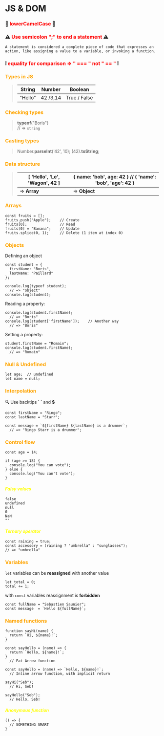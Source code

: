 # JS & DOM

### :camel: <span style="color:red;">**lowerCamelCase**</span> :camel:

### :warning: <span style="color:red;">Use **semicolon ";"** to end a statement</span> :warning:

    A statement is considered a complete piece of code that expresses an action, like assigning a value to a variable, or invoking a function.

### :grey_exclamation: <span style="color:red;">equality for comparison => " === " not " == "</span> :grey_exclamation:

### <span style="color:orange;">Types in JS</span>

>| String | Number | Boolean |
>|--------|--------|---------|
>| "Hello" | 42 /3,14 | True / False |

### <span style="color:orange;">Checking types</span>

>**typeof**("Boris")<br>
>// => `string`

### <span style="color:orange;">Casting types</span>

>Number.**parseInt**('42', 10);
(42).**toString**;

### <span style="color:orange;">Data structure</span>

>| [ 'Hello', 'Le', 'Wagon', 42 ] | { name: 'bob', age: 42 } // { 'name': 'bob', 'age': 42 }
>|--------------------------------|--------------------------------------------------------|
>| => **Array** | => **Object** |

### <span style="color:orange;">Arrays</span>

    const fruits = [];
    fruits.push("Apple");    // Create
    fruits[0];               // Read
    fruits[0] = "Banana";    // Update
    fruits.splice(0, 1);     // Delete (1 item at index 0)

### <span style="color:orange;">Objects</span>

Defining an object

    const student = {
      firstName: "Boris",
      lastName: "Paillard"
    };

    console.log(typeof student);
      // => "object"
    console.log(student);

Reading a property:

    console.log(student.firstName);
      // => "Boris"
    console.log(student['firstName']);    // Another way
      // => "Boris"

Setting a property:

    student.firstName = "Romain";
    console.log(student.firstName);
      // => "Romain"

### <span style="color:orange;">Null & Undefined</span>

    let age;  // undefined
    let name = null;

### <span style="color:orange;">Interpolation</span>

:mag: Use backtips **\` \`** and **$**

    const firstName = "Ringo";
    const lastName = "Starr";

    const message = `${firstName} ${lastName} is a drummer`;
      // => "Ringo Starr is a drummer";

### <span style="color:orange;">Control flow</span>

    const age = 14;

    if (age >= 18) {
      console.log("You can vote");
    } else {
      console.log("You can't vote");
    }

#### <span style="color:yellow;">_Falsy values_</span>

    false
    undefined
    null
    0
    NaN
    ""

#### <span style="color:yellow;">_Ternary operator_</span>

    const raining = true;
    const accessory = (raining ? "umbrella" : "sunglasses");
    // => "umbrella"

### <span style="color:orange;">Variables</span>

`let` variables can be **reassigned** with another value

    let total = 0;
    total += 1;

with `const` variables reassignment is **forbidden**

    const fullName = "Sebastien Saunier";
    const message  = `Hello ${fullName}`;

### <span style="color:orange;">Named functions</span>

    function sayHi(name) {
      return `Hi, ${name}!`;
    }

    const sayHello = (name) => {
      return `Hello, ${name}!`;
    }
      // Fat Arrow function

    const sayHello = (name) => `Hello, ${name}!`;
      // Inline arrow function, with implicit return

    sayHi("Seb");
      // Hi, Seb!

    sayHello("Seb");
      // Hello, Seb!

#### <span style="color:yellow;">_Anonymous function_</span>

    () => {
      // SOMETHING SMART
    }

